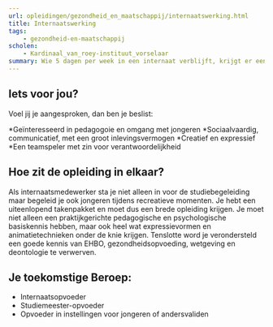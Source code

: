 ```yaml
---
url: opleidingen/gezondheid_en_maatschappij/internaatswerking.html
title: Internaatswerking
tags:
    - gezondheid-en-maatschappij
scholen:
    - Kardinaal_van_roey-instituut_vorselaar
summary: Wie 5 dagen per week in een internaat verblijft, krijgt er een tweede thuis bij. Voor een opvoeder of opvoedster in een internaat is er dan ook een belangrijke begeleidings- en opvoedingstaak weggelegd. Met jongeren in volle ontplooiing is het een complexe en uitdagende opgave. Een praktische maar degelijke pedagogische opleiding is broodnodig voor mensen die mee verantwoordelijk zijn voor een goede dagelijkse gang van zaken op het internaat.
---
```


## Iets voor jou?

Voel jij je aangesproken, dan ben je beslist:

*Geïnteresseerd in pedagogoie en omgang met jongeren
*Sociaalvaardig, communicatief, met een groot inlevingsvermogen
*Creatief en expressief
*Een teamspeler met zin voor verantwoordelijkheid

## Hoe zit de opleiding in elkaar?

Als internaatsmedewerker sta je niet alleen in voor de studiebegeleiding maar begeleid je ook jongeren tijdens recreatieve momenten. Je hebt een uiteenlopend takenpakket en moet dus een brede opleiding krijgen. Je moet niet alleen een praktijkgerichte pedagogische en psychologische basiskennis hebben, maar ook heel wat expressievormen en animatietechnieken onder de knie krijgen. Tenslotte word je verondersteld een goede kennis van EHBO, gezondheidsopvoeding, wetgeving en deontologie te verwerven.

## Je toekomstige Beroep:

* Internaatsopvoeder
* Studiemeester-opvoeder
* Opvoeder in instellingen voor jongeren of andersvaliden